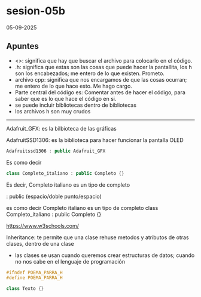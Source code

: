# sesion-05b

05-09-2025

## Apuntes

- <>: significa que hay que buscar el archivo para colocarlo en el código.
- .h: significa que estas son las cosas que puede hacer la pantallita, los h son los encabezados; me entero de lo que existen. Prometo.
- archivo cpp: significa que nos encargamos de que las cosas ocurran; me entero de lo que hace esto. Me hago cargo.
- Parte central del código es: Comentar antes de hacer el código, para saber que es lo que hace el código en si.
- se puede incluir bibliotecas dentro de bibliotecas
- los archivos h son muy crudos

---

Adafruit_GFX: es la bilbioteca de las gráficas 

AdafruitSSD1306: es la biblioteca para hacer funcionar la pantalla OLED

```cpp
Adafruitssd1306 : public Adafruit_GFX
```

Es como decir

```cpp
class Completo_italiano : public Completo {}
```
Es decir, Completo italiano es un tipo de completo

 : public (espacio/doble punto/espacio) 
 

 es como decir Completo italiano es un tipo de completo
class Completo_italiano : public Completo {}

https://www.w3schools.com/

Inheritance: te permite que una clase rehuse metodos y atributos de otras clases, dentro de una clase

- las clases se usan cuando queremos crear estructuras de datos; cuando no nos cabe en el lenguaje de programación

 ```cpp
#ifndef POEMA_PARRA_H
#define POEMA_PARRA_H

class Texto {}
